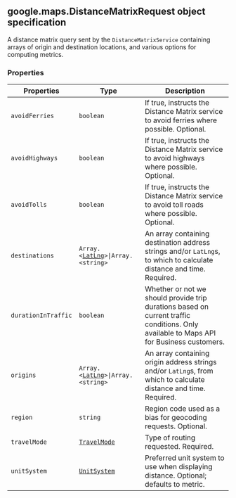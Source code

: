 <h2 id="DistanceMatrixRequest">
google.maps.DistanceMatrixRequest
object specification
</h2><p>A distance matrix query sent by the <code>DistanceMatrixService</code> containing arrays of origin and destination locations, and various options for computing metrics.</p><h3>Properties</h3><table summary="interface DistanceMatrixRequest - Properties" width="100%">
<thead>
<tr><th>Properties</th>
<th>Type</th>
<th>Description</th>
</tr></thead>
<tbody>
<tr>
<td><code>avoidFerries</code></td>
<td><code>boolean</code></td>
<td>If true, instructs the Distance Matrix service to avoid ferries where possible. Optional.</td>
</tr>
<tr>
<td><code>avoidHighways</code></td>
<td><code>boolean</code></td>
<td>If true, instructs the Distance Matrix service to avoid highways where possible. Optional.</td>
</tr>
<tr>
<td><code>avoidTolls</code></td>
<td><code>boolean</code></td>
<td>If true, instructs the Distance Matrix service to avoid toll roads where possible. Optional.</td>
</tr>
<tr>
<td><code>destinations</code></td>
<td><code>Array.&lt;<a href="#LatLng">LatLng</a>&gt;|Array.&lt;string&gt;</code></td>
<td>An array containing destination address strings and/or <code>LatLng</code>s, to which to calculate distance and time. Required.</td>
</tr>
<tr>
<td><code>durationInTraffic</code></td>
<td><code>boolean</code></td>
<td>Whether or not we should provide trip durations based on current traffic conditions. Only available to Maps API for Business customers.</td>
</tr>
<tr>
<td><code>origins</code></td>
<td><code>Array.&lt;<a href="#LatLng">LatLng</a>&gt;|Array.&lt;string&gt;</code></td>
<td>An array containing origin address strings and/or <code>LatLng</code>s, from which to calculate distance and time. Required.</td>
</tr>
<tr>
<td><code>region</code></td>
<td><code>string</code></td>
<td>Region code used as a bias for geocoding requests. Optional.</td>
</tr>
<tr>
<td><code>travelMode</code></td>
<td><code><a href="#TravelMode">TravelMode</a></code></td>
<td>Type of routing requested. Required.</td>
</tr>
<tr>
<td><code>unitSystem</code></td>
<td><code><a href="#UnitSystem">UnitSystem</a></code></td>
<td>Preferred unit system to use when displaying distance. Optional; defaults to metric.</td>
</tr>
</tbody>
</table>